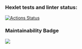 ### Hexlet tests and linter status:
[![Actions Status](https://github.com/Loresina/js-starter-project-44/workflows/hexlet-check/badge.svg)](https://github.com/Loresina/js-starter-project-44/actions)

### Maintainability Badge

<a href="https://codeclimate.com/github/Loresina/js-starter-project-44/maintainability"><img src="https://api.codeclimate.com/v1/badges/e9c061f0b101564067cc/maintainability" /></a>

